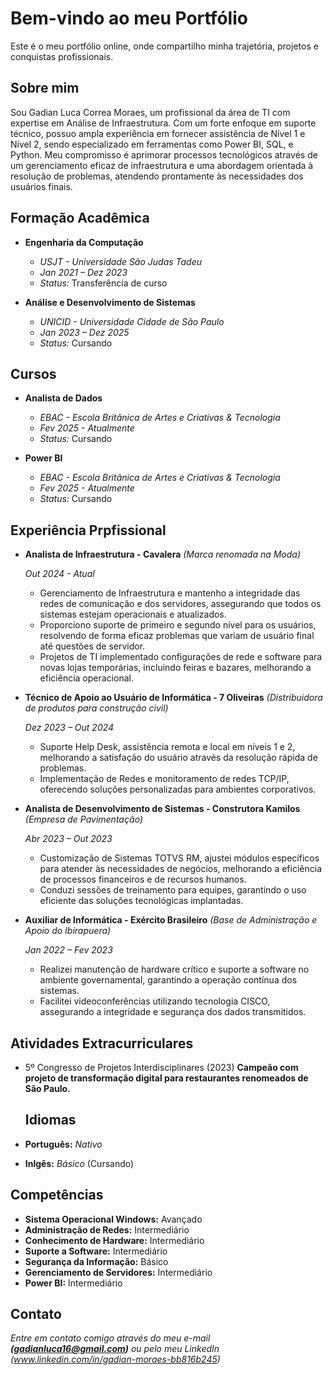 # Bem-vindo ao meu Portfólio
Este é o meu portfólio online, onde compartilho minha trajetória, projetos e conquistas profissionais.
## Sobre mim
Sou Gadian Luca Correa Moraes, um profissional da área de TI com expertise em Análise de Infraestrutura. Com um forte enfoque em suporte técnico, possuo ampla experiência em fornecer assistência de Nível 1 e Nível 2, sendo especializado em ferramentas como Power BI, SQL, e Python. Meu compromisso é aprimorar processos tecnológicos através de um gerenciamento eficaz de infraestrutura e uma abordagem orientada à resolução de problemas, atendendo prontamente às necessidades dos usuários finais.
## Formação Acadêmica
- **Engenharia da Computação**
  - *USJT - Universidade São Judas Tadeu*
  - *Jan 2021 – Dez 2023*
  - *Status:* Transferência de curso

- **Análise e Desenvolvimento de Sistemas**
  - *UNICID - Universidade Cidade de São Paulo*
  - *Jan 2023 – Dez 2025*
  - *Status:* Cursando
## Cursos 
- **Analista de Dados**
  - *EBAC - Escola Britânica de Artes e Criativas & Tecnologia*
  - *Fev 2025 - Atualmente*
  - *Status:* Cursando

- **Power BI**
  - *EBAC - Escola Britânica de Artes e Criativas & Tecnologia*
  - *Fev 2025 - Atualmente*
  - *Status:* Cursando
## Experiência Prpfissional
- **Analista de Infraestrutura - Cavalera** *(Marca renomada na Moda)*

  *Out 2024 - Atual*
  - Gerenciamento de Infraestrutura e mantenho a integridade das redes de comunicação e dos servidores, assegurando que todos os sistemas estejam operacionais e atualizados.
  - Proporciono suporte de primeiro e segundo nível para os usuários, resolvendo de forma eficaz problemas que variam de usuário final até questões de servidor.
  - Projetos de TI implementado configurações de rede e software para novas lojas temporárias, incluindo feiras e bazares, melhorando a eficiência operacional.

- **Técnico de Apoio ao Usuário de Informática - 7 Oliveiras** *(Distribuidora de produtos para construção civil)*

  *Dez 2023 – Out 2024*
  - Suporte Help Desk, assistência remota e local em níveis 1 e 2, melhorando a satisfação do usuário através da resolução rápida de problemas.
  - Implementação de Redes e monitoramento de redes TCP/IP, oferecendo soluções personalizadas para ambientes corporativos.
 
- **Analista de Desenvolvimento de Sistemas - Construtora Kamilos** *(Empresa de Pavimentação)*

  *Abr 2023 – Out 2023*
  - Customização de Sistemas TOTVS RM, ajustei módulos específicos para atender às necessidades de negócios, melhorando a eficiência de processos financeiros e de recursos humanos.
  - Conduzi sessões de treinamento para equipes, garantindo o uso eficiente das soluções tecnológicas implantadas.

- **Auxiliar de Informática - Exército Brasileiro** *(Base de Administração e Apoio do Ibirapuera)*

  *Jan 2022 – Fev 2023*
  - Realizei manutenção de hardware crítico e suporte a software no ambiente governamental, garantindo a operação contínua dos sistemas.
  - Facilitei videoconferências utilizando tecnologia CISCO, assegurando a integridade e segurança dos dados transmitidos.

## Atividades Extracurriculares
- 5º Congresso de Projetos Interdisciplinares (2023)
  **Campeão com projeto de transformação digital para restaurantes renomeados de São Paulo.**

  ## Idiomas
- **Português:** *Nativo*
- **Inlgês:** *Básico* (Cursando) 

## Competências
- **Sistema Operacional Windows:** Avançado
- **Administração de Redes:** Intermediário
- **Conhecimento de Hardware:** Intermediário
- **Suporte a Software:** Intermediário
- **Segurança da Informação:** Básico
- **Gerenciamento de Servidores:** Intermediário
- **Power BI:** Intermediário

## Contato
*Entre em contato comigo através do meu e-mail **(gadianluca16@gmail.com)** ou pelo meu LinkedIn (www.linkedin.com/in/gadian-moraes-bb816b245)*




